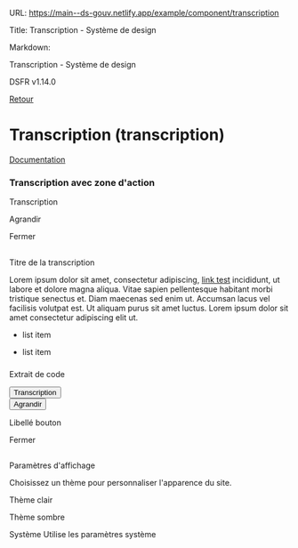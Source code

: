 URL:
https://main--ds-gouv.netlify.app/example/component/transcription

Title:
Transcription - Système de design

Markdown:

Transcription - Système de design


DSFR v1.14.0


[Retour](../)


# Transcription (transcription)

[Documentation](https://www.systeme-de-design.gouv.fr/elements-d-interface/composants/transcription)


### Transcription avec zone d'action


Transcription


Agrandir


Fermer


##
Titre de la transcription


Lorem ipsum dolor sit amet, consectetur adipiscing, [link test](https://www.systeme-de-design.gouv.fr/) incididunt, ut labore et dolore magna aliqua. Vitae sapien pellentesque habitant morbi tristique senectus et. Diam maecenas sed enim ut. Accumsan lacus vel facilisis volutpat est. Ut aliquam purus sit amet luctus. Lorem ipsum dolor sit amet consectetur adipiscing elit ut.

- list item

- list item


###
Extrait de code


<div class="fr-transcription" id="transcription-7111">
<button type="button" class="fr-transcription__btn" aria-expanded="false" aria-controls="fr-transcription-collapse-transcription-7111">Transcription</button>
<div class="fr-collapse" id="fr-transcription-collapse-transcription-7111">
<div class="fr-transcription__footer">
<div class="fr-transcription__actions-group">
<button aria-controls="fr-transcription-modal-transcription-7111" aria-label="Agrandir la transcription" data-fr-opened="false" type="button" class="fr-btn--fullscreen fr-btn">Agrandir</button>
</div>
</div>
<dialog id="fr-transcription-modal-transcription-7111" class="fr-modal" aria-labelledby="fr-transcription-modal-transcription-7111-title">
<div class="fr-container fr-container--fluid fr-container-md">
<div class="fr-grid-row fr-grid-row--center">
<div class="fr-col-12 fr-col-md-10 fr-col-lg-8">
<div class="fr-modal__body">
<div class="fr-modal__header">
<button aria-controls="fr-transcription-modal-transcription-7111" title="Fermer" type="button" id="button-7113" class="fr-btn--close fr-btn">Fermer</button>
</div>
<div class="fr-modal__content">
<h2 id="fr-transcription-modal-transcription-7111-title" class="fr-modal__title">
Titre de la transcription
</h2>
<!-- données de test -->
</div>
</div>
</div>
</div>
</div>
</dialog>
</div>
</div>


Libellé bouton


Fermer


##
Paramètres d'affichage


Choisissez un thème pour personnaliser l'apparence du site.


Thème clair


Thème sombre


Système
Utilise les paramètres système

